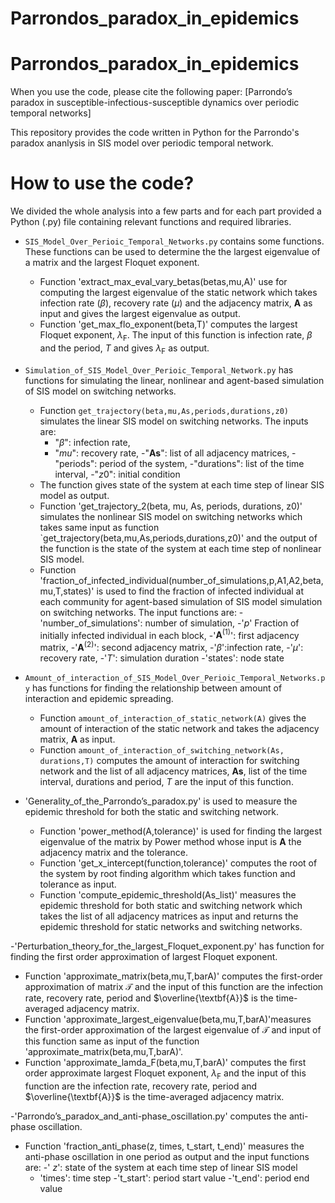 # Parrondos_paradox_in_epidemics
# Parrondos_paradox_in_epidemics

When you use the code, please cite the following  paper:
[Parrondo’s paradox in susceptible-infectious-susceptible dynamics over periodic temporal networks]


This repository provides the code written in Python for the Parrondo's paradox ananlysis in SIS model over periodic temporal network.


# How to use the code?
We divided the whole analysis into a few parts and for each part provided a Python (.py) file containing relevant functions and required libraries. 

- `SIS_Model_Over_Perioic_Temporal_Networks.py` contains  some functions. These functions can be used to determine the the largest eigenvalue of a matrix and the largest Floquet exponent. 

    - Function 'extract_max_eval_vary_betas(betas,mu,A)'  use for computing the largest eigenvalue of the static network which takes infection rate ($\beta$), recovery rate ($\mu$) and the adjacency matrix, $\textbf{A}$ as input and gives the largest eigenvalue as output. 
    - Function 'get_max_flo_exponent(beta,T)'  computes  the largest Floquet exponent, $\lambda_{\text{F}}$. The input of this function is infection rate, $\beta$ and the period, $T$ and gives $\lambda_{\text{F}}$ as output. 
    
    
- `Simulation_of_SIS_Model_Over_Perioic_Temporal_Network.py` has functions  for simulating the linear, nonlinear and agent-based simulation of SIS model on switching networks. 
    - Function `get_trajectory(beta,mu,As,periods,durations,z0)` simulates the linear SIS model on switching networks. The inputs are:
        - "$\beta$": infection rate,
        - "$mu$": recovery rate,
        -"$\textbf{As}$": list of all adjacency matrices,
        -"periods": period of the system,
        -"durations": list of the time interval,
        -"$z0$": initial condition 
    - The function gives state of the system at each time step of linear SIS model as output. 
    - Function 'get_trajectory_2(beta, mu, As, periods, durations, z0)' simulates the nonlinear SIS model on switching networks which takes same input as function `get_trajectory(beta,mu,As,periods,durations,z0)' and the output of the function is the state of the system at each time step of nonlinear SIS model.
    - Function  'fraction_of_infected_individual(number_of_simulations,p,A1,A2,beta, mu,T,states)' is used to find the fraction of infected individual at each community for agent-based simulation of SIS model simulation on switching networks. The input functions are:
              -'number_of_simulations': number of simulation, 
              -'$p$' Fraction of initially infected individual in each block,
              -'$\textbf{A}^{(1)}$': first adjacency  matrix, 
              -'$\textbf{A}^{(2)}$': second adjacency  matrix,
              -'$\beta$':infection rate,
              -'$\mu$': recovery rate,
              -'$T$': simulation duration
              -'states':  node state   
  
- `Amount_of_interaction_of_SIS_Model_Over_Perioic_Temporal_Networks.py` has functions for finding the relationship between amount of interaction and epidemic spreading. 
    - Function `amount_of_interaction_of_static_network(A)` gives the amount of interaction of the static network and takes the adjacency matrix, $\textbf{A}$ as input.
    - Function `amount_of_interaction_of_switching_network(As, durations,T)` computes the amount of interaction for  switching  network and the list of all adjacency matrices, $\textbf{As}$, list of the time interval, durations and period, $T$ are the input of this function. 
    
- 'Generality_of_the_Parrondo’s_paradox.py' is used to measure the epidemic threshold for both the static and switching network. 
    - Function 'power_method(A,tolerance)' is used for finding the largest eigenvalue of the matrix by Power method whose input is $\textbf{A}$ the adjacency matrix and the tolerance.
    - Function 'get_x_intercept(function,tolerance)' computes the root of the system by root finding algorithm which takes function and tolerance as input.
    - Function 'compute_epidemic_threshold(As_list)' measures the epidemic threshold for both static and switching network which takes the list of all adjacency matrices as input and returns the epidemic threshold for static networks and switching networks.
    
-'Perturbation_theory_for_the_largest_Floquet_exponent.py'  has function for finding the first order approximation of largest Floquet exponent. 
  - Function 'approximate_matrix(beta,mu,T,barA)' computes the first-order approximation of  matrix $\mathcal{T}$ and the input of this function are the infection rate, recovery rate, period and $\overline{\textbf{A}}$ is the time-averaged adjacency matrix.
  - Function 'approximate_largest_eigenvalue(beta,mu,T,barA)'measures the first-order approximation of the largest eigenvalue of $\mathcal{T}$ and input of this function same as input of the function  'approximate_matrix(beta,mu,T,barA)'.
  - Function 'approximate_lamda_F(beta,mu,T,barA)' computes the first order approximate largest Floquet exponent,  $\lambda_{\text{F}}$ and the input of this function are the infection rate, recovery rate, period and $\overline{\textbf{A}}$ is the time-averaged adjacency matrix.

-'Parrondo’s_paradox_and_anti-phase_oscillation.py'  computes the anti-phase oscillation.
   - Function 'fraction_anti_phase(z, times, t_start, t_end)' measures the anti-phase oscillation in one period as output and  the input functions are:
      -' $z$': state of the system at each time step of linear SIS model
      - 'times': time step
      -'t_start': period start value
      -'t_end': period end value
   
       

               
    
    
    
